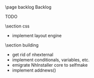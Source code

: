 \page backlog Backlog

<div style="max-width:700px;">

TODO

\section css
- implement layout engine

\section building

- get rid of nhexternal
- implement conditionals, variables, etc.
- emigrate NhInstaller core to selfmake
- implement addnews()

</div>

